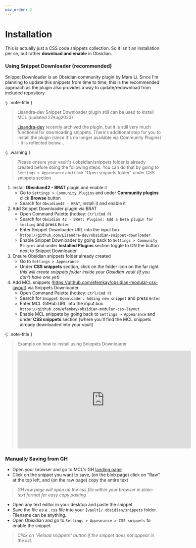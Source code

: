```yaml
---
nav_order: 2
---
```


# Installation

This is actually just a CSS code snippets collection. So it isn't an installation per se, but rather **download and enable** in Obsidian.

### Using Snippet Downloader (recommended)
Snippet Downloader is an Obsidian community plugin by Mara Li. Since I'm planning to update this snippets from time to time, this is the recommended approach as the plugin also provides a way to update/redownload from included repository

{: .note-title }
> Lisandra-dev Snippet Downloader plugin still can be used to install MCL (updated 27Aug2023)
>
> [Lisandra-dev](https://github.com/Lisandra-dev/obsidian-snippet-downloader) recently archived the plugin, but it is still very much functional for downloading snippets. There's additional step for you to install the plugin (since it's no longer available via Community Plugins) - it is reflected below...

{: .warning }
> Please ensure your vault's /.obsidian/snippets folder is already created before doing the following steps. You can do that by going to `Settings > Appearance` and click "Open snippets folder" under CSS snippets section

1. Install **Obsidian42 - BRAT** plugin and enable it
	- Go to `Settings > Community Plugins` and under **Community plugins** click **Browse** button
	- Search for `Obsidian42 - BRAT`, install it and enable it
2. Add Snippet Downloader plugin via BRAT
	- Open Command Palette (hotkey: `Ctrl/Cmd P`)
	- Search for `Obsidian 42 - BRAT: Plugins: Add a beta plugin for testing` and press `Enter`
	- Enter Snippet Downloader URL into the input box
	   `https://github.com/Lisandra-dev/obsidian-snippet-downloader`
	- Enable Snippet Downloader by going back to `Settings > Community Plugins` and under **Installed Plugins** section toggle to ON the button next to Snippet 		  Downloader
3. Ensure Obsidian snippets folder already created
	- Go to `Settings > Appearance`
	- Under **CSS snippets** section, click on the folder icon on the far right
	   *this will create snippets folder inside your Obsidian vault (if you don't have one yet)*
4. Add MCL snippets (https://github.com/efemkay/obsidian-modular-css-layout) via Snippets Downloader
	- Open Command Palette (hotkey: `Ctrl/Cmd P`)
	- Search for `Snippet Downloader: Adding new snippet` and press `Enter`
	- Enter MCL GitHub URL into the input box
	   `https://github.com/efemkay/obsidian-modular-css-layout`
	- Enable MCL snippets by going back to `Settings > Appearance` and under **CSS snippets** section (where you'll find the MCL snippets already downloaded into your vault)


{: .note-title }
> Example on how to install using Snippets Downloader
>
> <iframe width="560" height="315" src="https://www.youtube.com/embed/F9z5spGosDI?si=PL4EwJ9wdMyYHCUh" title="YouTube video player" frameborder="0" allow="accelerometer; autoplay; clipboard-write; encrypted-media; gyroscope; picture-in-picture; web-share" allowfullscreen></iframe>

### Manually Saving from GH

- Open your browser and go to MCL's GH [landing page](https://github.com/efemkay/obsidian-modular-css-layout)
- Click on the snippet you want to save, (on the blob page) click on "Raw" at the top left, and (on the raw page) copy the entire text
> *GH raw page will open up the css file within your browser in plain-text format for easy copy pasting*
- Open any text editor in your desktop and paste the snippet
- Save the file as a `.css` file into your `[vault]/.obsidian/snippets` folder. Filename can be anything.
- Open Obisidian and go to `Settings > Appearance > CSS snippets` to enable the snippet.
> *Click on "Reload snippets" button if the snippet does not appear in the list.*
